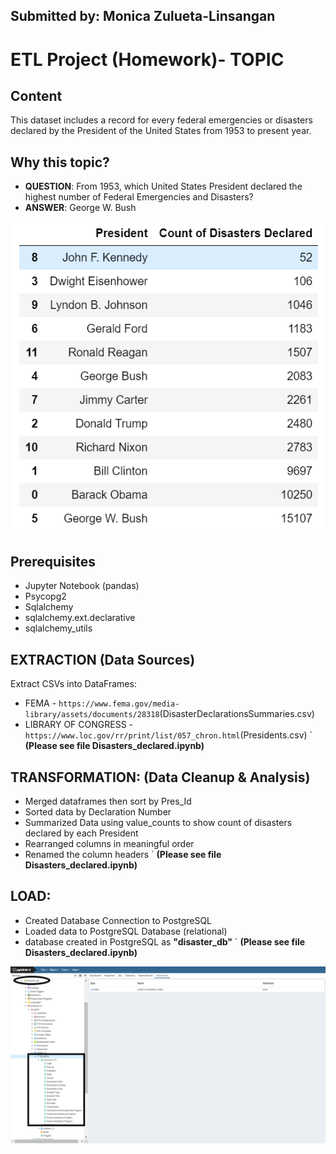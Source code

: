 ## Submitted by: Monica Zulueta-Linsangan

# ETL Project (Homework)- TOPIC

## Content
This dataset includes a record for every federal emergencies or disasters declared by the President of the United States from 1953 to present year.

## Why this topic?
* __QUESTION__: From 1953, which United States President declared the highest number of Federal Emergencies and Disasters? 
* __ANSWER__: George W. Bush

![final_app_part4.png](Images/Disaster_Count.PNG)

## Prerequisites
* Jupyter Notebook (pandas)
* Psycopg2
* Sqlalchemy
* sqlalchemy.ext.declarative
* sqlalchemy_utils


## EXTRACTION (Data Sources)
Extract CSVs into DataFrames:
* FEMA - `https://www.fema.gov/media-library/assets/documents/28318`(DisasterDeclarationsSummaries.csv)
* LIBRARY OF CONGRESS - `https://www.loc.gov/rr/print/list/057_chron.html`(Presidents.csv)
`
__(Please see file Disasters_declared.ipynb)__


## TRANSFORMATION: (Data Cleanup & Analysis)
* Merged dataframes then sort by Pres_Id
* Sorted data by Declaration Number
* Summarized Data using value_counts to show count of disasters declared by each President
* Rearranged columns in meaningful order
* Renamed the column headers
`
__(Please see file Disasters_declared.ipynb)__


## LOAD:
* Created Database Connection to PostgreSQL
* Loaded data to PostgreSQL Database (relational)
* database created in PostgreSQL as __"disaster_db"__
`
__(Please see file Disasters_declared.ipynb)__


![final_app_part4.png](Images/LOAD_disaster_db.PNG)




